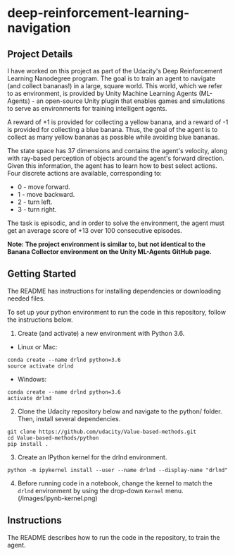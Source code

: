 # deep-reinforcement-learning-navigation

## Project Details
I have worked on this project as part of the Udacity's Deep Reinforcement Learning Nanodegree program. The goal is to train an agent to navigate (and collect bananas!) in a large, square world.
This world, which we refer to as environment, is provided by Unity Machine Learning Agents (ML-Agents) - an open-source Unity plugin that enables games and simulations to serve as environments for training intelligent agents.

A reward of +1 is provided for collecting a yellow banana, and a reward of -1 is provided for collecting a blue banana. Thus, the goal of the agent is to collect as many yellow bananas as possible while avoiding blue bananas.

The state space has 37 dimensions and contains the agent's velocity, along with ray-based perception of objects around the agent's forward direction. Given this information, the agent has to learn how to best select actions. 
Four discrete actions are available, corresponding to:

* 0 - move forward.
* 1 - move backward.
* 2 - turn left.
* 3 - turn right.

The task is episodic, and in order to solve the environment, the agent must get an average score of +13 over 100 consecutive episodes.

**Note: The project environment is similar to, but not identical to the Banana Collector environment on the Unity ML-Agents GitHub page.**

## Getting Started
The README has instructions for installing dependencies or downloading needed files.

To set up your python environment to run the code in this repository, follow the instructions below.

1. Create (and activate) a new environment with Python 3.6.

* Linux or Mac:
```
conda create --name drlnd python=3.6
source activate drlnd
```
* Windows:
```
conda create --name drlnd python=3.6 
activate drlnd
```

2. Clone the Udacity repository below and navigate to the python/ folder. Then, install several dependencies.

```
git clone https://github.com/udacity/Value-based-methods.git
cd Value-based-methods/python
pip install .
```

3. Create an IPython kernel for the drlnd environment.
```
python -m ipykernel install --user --name drlnd --display-name "drlnd"
```

4. Before running code in a notebook, change the kernel to match the `drlnd` environment by using the drop-down `Kernel` menu.
(/images/ipynb-kernel.png)



## Instructions
The README describes how to run the code in the repository, to train the agent.
